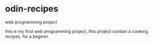 # odin-recipes
web programming project

this is my first web programming project, this project contain a cooking recipes, for a beginer.
